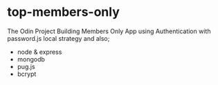 # top-members-only
The Odin Project Building Members Only App using Authentication with password.js local strategy and also;

- node & express
- mongodb
- pug.js
- bcrypt

